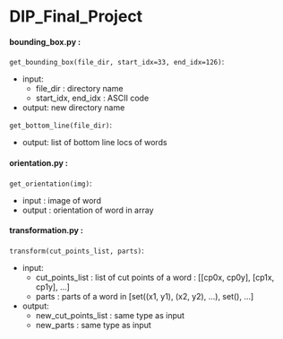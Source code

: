 # DIP_Final_Project
#### bounding_box.py :
`get_bounding_box(file_dir, start_idx=33, end_idx=126)`:
  * input:
    * file_dir : directory name
    * start_idx, end_idx : ASCII code
  * output: new directory name

`get_bottom_line(file_dir)`:
* output: list of bottom line locs of words
#### orientation.py :
`get_orientation(img)`:
  * input : image of word
  * output : orientation of word in array
#### transformation.py :
`transform(cut_points_list, parts)`:
  * input:
    * cut_points_list : list of cut points of a word : [[cp0x, cp0y], [cp1x, cp1y], ...]
    * parts : parts of a word in [set((x1, y1), (x2, y2), ...), set(), ...]
  * output: 
    * new_cut_points_list : same type as input
    * new_parts : same type as input

